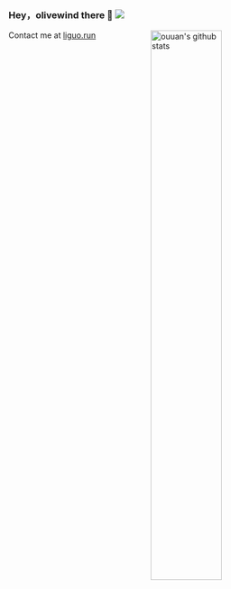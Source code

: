 ### Hey，olivewind there 👋 ![](https://visitor-badge.glitch.me/badge?page_id=olivewind.olivewind)

<img align="right" alt="ouuan's github stats" width="50%" src="https://github-readme-stats.vercel.app/api?username=olivewind&show_icons=true">



Contact me at [liguo.run](https://liguo.run/)
